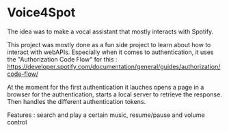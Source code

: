 # Voice4Spot

The idea was to make a vocal assistant that mostly interacts with Spotify.

This project was mostly done as a fun side project to learn about how to interact with webAPIs.
Especially when it comes to authentication, it uses the "Authorization Code Flow" for this :
https://developer.spotify.com/documentation/general/guides/authorization/code-flow/


At the moment for the first authentication it lauches opens a page in a browser for the
authentication, starts a local server to retrieve the response. Then handles the different
authentication tokens.

Features : search and play a certain music, resume/pause and volume control
